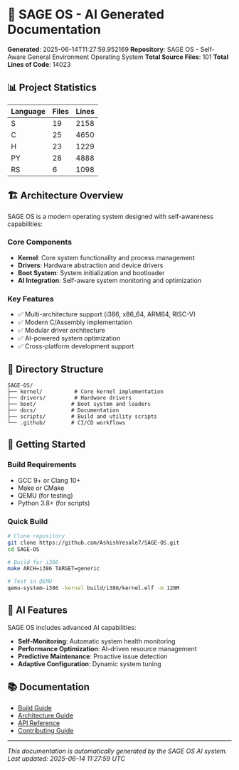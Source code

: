 # 🤖 SAGE OS - AI Generated Documentation

**Generated**: 2025-06-14T11:27:59.952169
**Repository**: SAGE OS - Self-Aware General Environment Operating System
**Total Source Files**: 101
**Total Lines of Code**: 14023

## 📊 Project Statistics

| Language | Files | Lines |
|----------|-------|-------|
| S | 19 | 2158 |
| C | 25 | 4650 |
| H | 23 | 1229 |
| PY | 28 | 4888 |
| RS | 6 | 1098 |

## 🏗️ Architecture Overview

SAGE OS is a modern operating system designed with self-awareness capabilities:

### Core Components

- **Kernel**: Core system functionality and process management
- **Drivers**: Hardware abstraction and device drivers
- **Boot System**: System initialization and bootloader
- **AI Integration**: Self-aware system monitoring and optimization

### Key Features

- ✅ Multi-architecture support (i386, x86_64, ARM64, RISC-V)
- ✅ Modern C/Assembly implementation
- ✅ Modular driver architecture
- ✅ AI-powered system optimization
- ✅ Cross-platform development support

## 📁 Directory Structure

```
SAGE-OS/
├── kernel/          # Core kernel implementation
├── drivers/         # Hardware drivers
├── boot/           # Boot system and loaders
├── docs/           # Documentation
├── scripts/        # Build and utility scripts
└── .github/        # CI/CD workflows
```

## 🚀 Getting Started

### Build Requirements

- GCC 9+ or Clang 10+
- Make or CMake
- QEMU (for testing)
- Python 3.8+ (for scripts)

### Quick Build

```bash
# Clone repository
git clone https://github.com/AshishYesale7/SAGE-OS.git
cd SAGE-OS

# Build for i386
make ARCH=i386 TARGET=generic

# Test in QEMU
qemu-system-i386 -kernel build/i386/kernel.elf -m 128M
```

## 🤖 AI Features

SAGE OS includes advanced AI capabilities:

- **Self-Monitoring**: Automatic system health monitoring
- **Performance Optimization**: AI-driven resource management
- **Predictive Maintenance**: Proactive issue detection
- **Adaptive Configuration**: Dynamic system tuning

## 📚 Documentation

- [Build Guide](build-guide.md)
- [Architecture Guide](architecture.md)
- [API Reference](api-reference.md)
- [Contributing Guide](../CONTRIBUTING.md)

---

*This documentation is automatically generated by the SAGE OS AI system.*
*Last updated: 2025-06-14 11:27:59 UTC*
